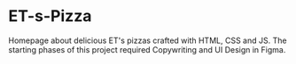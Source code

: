 # ET-s-Pizza
Homepage about delicious ET's pizzas crafted with HTML, CSS and JS. The starting phases of this project required Copywriting and UI Design in Figma.
